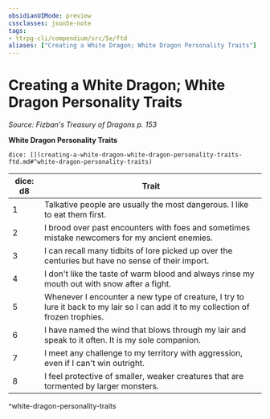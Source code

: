 ```yaml
---
obsidianUIMode: preview
cssclasses: json5e-note
tags:
- ttrpg-cli/compendium/src/5e/ftd
aliases: ["Creating a White Dragon; White Dragon Personality Traits"]
---
```

# Creating a White Dragon; White Dragon Personality Traits
*Source: Fizban's Treasury of Dragons p. 153* 

**White Dragon Personality Traits**

`dice: [](creating-a-white-dragon-white-dragon-personality-traits-ftd.md#^white-dragon-personality-traits)`

| dice: d8 | Trait |
|----------|-------|
| 1 | Talkative people are usually the most dangerous. I like to eat them first. |
| 2 | I brood over past encounters with foes and sometimes mistake newcomers for my ancient enemies. |
| 3 | I can recall many tidbits of lore picked up over the centuries but have no sense of their import. |
| 4 | I don't like the taste of warm blood and always rinse my mouth out with snow after a fight. |
| 5 | Whenever I encounter a new type of creature, I try to lure it back to my lair so I can add it to my collection of frozen trophies. |
| 6 | I have named the wind that blows through my lair and speak to it often. It is my sole companion. |
| 7 | I meet any challenge to my territory with aggression, even if I can't win outright. |
| 8 | I feel protective of smaller, weaker creatures that are tormented by larger monsters. |
^white-dragon-personality-traits